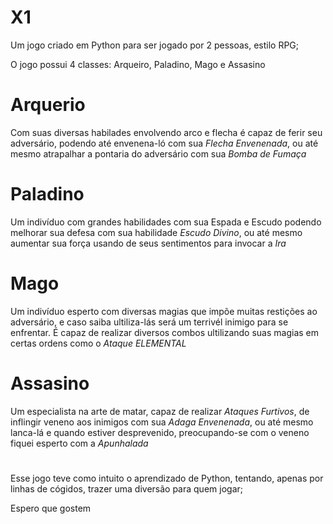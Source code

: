 # X1
Um jogo criado em Python para ser jogado por 2 pessoas, estilo RPG;

O jogo possui 4 classes: Arqueiro, Paladino, Mago e Assasino

# **Arquerio**
Com suas diversas habilades envolvendo arco e flecha é capaz de ferir seu adversário, podendo até envenena-ló com sua _Flecha Envenenada_, ou até mesmo atrapalhar a pontaria do adversário com sua _Bomba de Fumaça_

# **Paladino**
Um indivíduo com grandes habilidades com sua Espada e Escudo podendo melhorar sua defesa com sua habilidade _Escudo Divino_, ou até mesmo aumentar sua força usando de seus sentimentos para invocar a _Ira_

# **Mago**
Um indivíduo esperto com diversas magias que impõe muitas restições ao adversário, e caso saiba ultiliza-lás será um terrivél inimigo para se enfrentar. É capaz de realizar diversos combos ultilizando suas magias em certas ordens como o _Ataque ELEMENTAL_

# **Assasino**
Um especialista na arte de matar, capaz de realizar _Ataques Furtivos_, de inflingir veneno aos inimigos com sua _Adaga Envenenada_, ou até mesmo lanca-lá e quando estiver desprevenido, preocupando-se com o veneno fiquei esperto com a _Apunhalada_

#
Esse jogo teve como intuito o aprendizado de Python, tentando, apenas por linhas de cógidos, trazer uma diversão para quem jogar;

Espero que gostem
